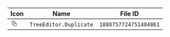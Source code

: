 | Icon | Name | File ID |
| ---  | ---  | ---     |
| ![](TreeEditor.Duplicate.png) | `TreeEditor.Duplicate` | `1888757724751404861` |
